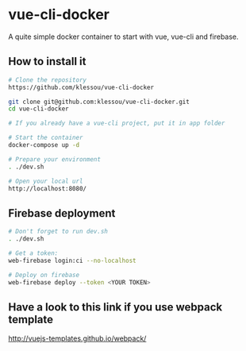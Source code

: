 # vue-cli-docker

A quite simple docker container to start with vue, vue-cli and firebase.

## How to install it

``` bash
# Clone the repository
https://github.com/klessou/vue-cli-docker

git clone git@github.com:klessou/vue-cli-docker.git
cd vue-cli-docker

# If you already have a vue-cli project, put it in app folder

# Start the container
docker-compose up -d

# Prepare your environment
. ./dev.sh

# Open your local url
http://localhost:8080/
```

## Firebase deployment

``` bash
# Don't forget to run dev.sh
. ./dev.sh

# Get a token:
web-firebase login:ci --no-localhost

# Deploy on firebase
web-firebase deploy --token <YOUR TOKEN>
```

## Have a look to this link if you use webpack template
http://vuejs-templates.github.io/webpack/